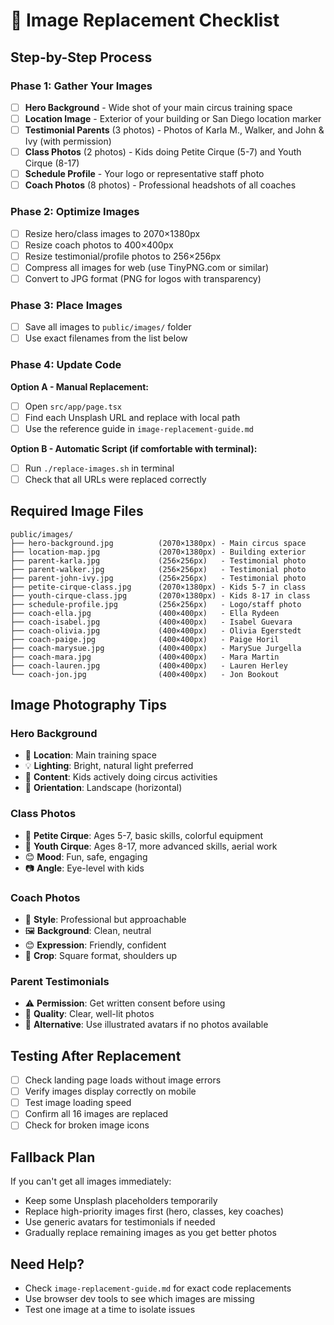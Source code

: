 # 📸 Image Replacement Checklist

## **Step-by-Step Process**

### Phase 1: Gather Your Images
- [ ] **Hero Background** - Wide shot of your main circus training space
- [ ] **Location Image** - Exterior of your building or San Diego location marker
- [ ] **Testimonial Parents** (3 photos) - Photos of Karla M., Walker, and John & Ivy (with permission)
- [ ] **Class Photos** (2 photos) - Kids doing Petite Cirque (5-7) and Youth Cirque (8-17)
- [ ] **Schedule Profile** - Your logo or representative staff photo
- [ ] **Coach Photos** (8 photos) - Professional headshots of all coaches

### Phase 2: Optimize Images
- [ ] Resize hero/class images to 2070×1380px
- [ ] Resize coach photos to 400×400px  
- [ ] Resize testimonial/profile photos to 256×256px
- [ ] Compress all images for web (use TinyPNG.com or similar)
- [ ] Convert to JPG format (PNG for logos with transparency)

### Phase 3: Place Images
- [ ] Save all images to `public/images/` folder
- [ ] Use exact filenames from the list below

### Phase 4: Update Code
**Option A - Manual Replacement:**
- [ ] Open `src/app/page.tsx`
- [ ] Find each Unsplash URL and replace with local path
- [ ] Use the reference guide in `image-replacement-guide.md`

**Option B - Automatic Script (if comfortable with terminal):**
- [ ] Run `./replace-images.sh` in terminal
- [ ] Check that all URLs were replaced correctly

## **Required Image Files**

```
public/images/
├── hero-background.jpg          (2070×1380px) - Main circus space
├── location-map.jpg             (2070×1380px) - Building exterior
├── parent-karla.jpg             (256×256px)   - Testimonial photo
├── parent-walker.jpg            (256×256px)   - Testimonial photo  
├── parent-john-ivy.jpg          (256×256px)   - Testimonial photo
├── petite-cirque-class.jpg      (2070×1380px) - Kids 5-7 in class
├── youth-cirque-class.jpg       (2070×1380px) - Kids 8-17 in class
├── schedule-profile.jpg         (256×256px)   - Logo/staff photo
├── coach-ella.jpg               (400×400px)   - Ella Rydeen
├── coach-isabel.jpg             (400×400px)   - Isabel Guevara
├── coach-olivia.jpg             (400×400px)   - Olivia Egerstedt
├── coach-paige.jpg              (400×400px)   - Paige Horil
├── coach-marysue.jpg            (400×400px)   - MarySue Jurgella
├── coach-mara.jpg               (400×400px)   - Mara Martin
├── coach-lauren.jpg             (400×400px)   - Lauren Herley
└── coach-jon.jpg                (400×400px)   - Jon Bookout
```

## **Image Photography Tips**

### Hero Background
- 📍 **Location**: Main training space
- 💡 **Lighting**: Bright, natural light preferred
- 👥 **Content**: Kids actively doing circus activities
- 📐 **Orientation**: Landscape (horizontal)

### Class Photos
- 🎪 **Petite Cirque**: Ages 5-7, basic skills, colorful equipment
- 🤸 **Youth Cirque**: Ages 8-17, more advanced skills, aerial work
- 😊 **Mood**: Fun, safe, engaging
- 📷 **Angle**: Eye-level with kids

### Coach Photos
- 👔 **Style**: Professional but approachable
- 🖼️ **Background**: Clean, neutral
- 😊 **Expression**: Friendly, confident
- 📐 **Crop**: Square format, shoulders up

### Parent Testimonials
- ⚠️ **Permission**: Get written consent before using
- 📱 **Quality**: Clear, well-lit photos
- 🔄 **Alternative**: Use illustrated avatars if no photos available

## **Testing After Replacement**

- [ ] Check landing page loads without image errors
- [ ] Verify images display correctly on mobile
- [ ] Test image loading speed
- [ ] Confirm all 16 images are replaced
- [ ] Check for broken image icons

## **Fallback Plan**

If you can't get all images immediately:
- Keep some Unsplash placeholders temporarily
- Replace high-priority images first (hero, classes, key coaches)
- Use generic avatars for testimonials if needed
- Gradually replace remaining images as you get better photos

## **Need Help?**

- Check `image-replacement-guide.md` for exact code replacements
- Use browser dev tools to see which images are missing
- Test one image at a time to isolate issues
